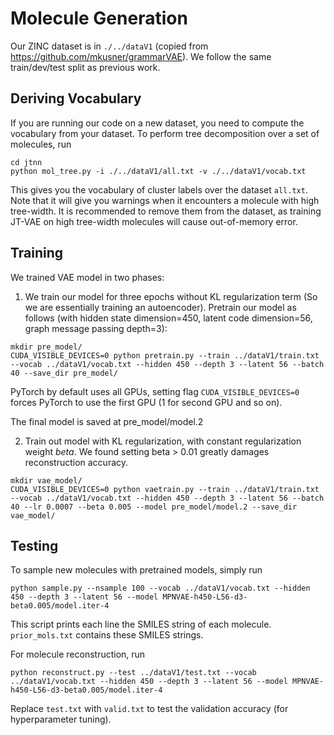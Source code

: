 # Molecule Generation

Our ZINC dataset is in `./../dataV1` (copied from https://github.com/mkusner/grammarVAE).
We follow the same train/dev/test split as previous work.

## Deriving Vocabulary
If you are running our code on a new dataset, you need to compute the vocabulary from your dataset.
To perform tree decomposition over a set of molecules, run
```
cd jtnn
python mol_tree.py -i ./../dataV1/all.txt -v ./../dataV1/vocab.txt
```
This gives you the vocabulary of cluster labels over the dataset `all.txt`. Note that it will give you warnings when it encounters a molecule with high tree-width. It is recommended to remove them from the dataset, as training JT-VAE on high tree-width molecules will cause out-of-memory error.

## Training
We trained VAE model in two phases:
1. We train our model for three epochs without KL regularization term (So we are essentially training an autoencoder).
Pretrain our model as follows (with hidden state dimension=450, latent code dimension=56, graph message passing depth=3):
```
mkdir pre_model/
CUDA_VISIBLE_DEVICES=0 python pretrain.py --train ../dataV1/train.txt --vocab ../dataV1/vocab.txt --hidden 450 --depth 3 --latent 56 --batch 40 --save_dir pre_model/
```
PyTorch by default uses all GPUs, setting flag `CUDA_VISIBLE_DEVICES=0` forces PyTorch to use the first GPU (1 for second GPU and so on).

The final model is saved at pre_model/model.2

2. Train out model with KL regularization, with constant regularization weight $beta$.
We found setting beta > 0.01 greatly damages reconstruction accuracy.
```
mkdir vae_model/
CUDA_VISIBLE_DEVICES=0 python vaetrain.py --train ../dataV1/train.txt --vocab ../dataV1/vocab.txt --hidden 450 --depth 3 --latent 56 --batch 40 --lr 0.0007 --beta 0.005 --model pre_model/model.2 --save_dir vae_model/
```

## Testing
To sample new molecules with pretrained models, simply run
```
python sample.py --nsample 100 --vocab ../dataV1/vocab.txt --hidden 450 --depth 3 --latent 56 --model MPNVAE-h450-L56-d3-beta0.005/model.iter-4
```
This script prints each line the SMILES string of each molecule. `prior_mols.txt` contains these SMILES strings.

For molecule reconstruction, run
```
python reconstruct.py --test ../dataV1/test.txt --vocab ../dataV1/vocab.txt --hidden 450 --depth 3 --latent 56 --model MPNVAE-h450-L56-d3-beta0.005/model.iter-4
```
Replace `test.txt` with `valid.txt` to test the validation accuracy (for hyperparameter tuning).
